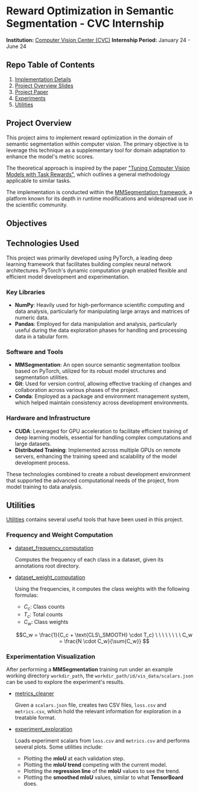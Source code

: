 # Reward Optimization in Semantic Segmentation - CVC Internship

**Institution:** [Computer Vision Center (CVC)](https://www.cvc.uab.es/)
**Internship Period:** January 24 - June 24

## Repo Table of Contents
1. [Implementation Details](#Implementation)
2. [Project Overview Slides](#Resources/rewardOptimisation.md)
3. [Project Paper](#Todo)
4. [Experiments](#Todo) <!-- Raw experiment data and insights -->
5. [Utilities](#Implementation/Utilities/)

## Project Overview

This project aims to implement reward optimization in the domain of semantic segmentation within computer vision. The primary objective is to leverage this technique as a supplementary tool for domain adaptation to enhance the model's metric scores.

The theoretical approach is inspired by the paper ["Tuning Computer Vision Models with Task Rewards"](https://arxiv.org/pdf/2302.08242), which outlines a general methodology applicable to similar tasks.

The implementation is conducted within the [MMSegmentation framework](https://mmsegmentation.readthedocs.io/en/latest/), a platform known for its depth in runtime modifications and widespread use in the scientific community.

## Objectives

## Technologies Used

This project was primarily developed using PyTorch, a leading deep learning framework that facilitates building complex neural network architectures. PyTorch's dynamic computation graph enabled flexible and efficient model development and experimentation.

### Key Libraries
- **NumPy**: Heavily used for high-performance scientific computing and data analysis, particularly for manipulating large arrays and matrices of numeric data.
- **Pandas**: Employed for data manipulation and analysis, particularly useful during the data exploration phases for handling and processing data in a tabular form.

### Software and Tools
- **MMSegmentation**: An open source semantic segmentation toolbox based on PyTorch, utilized for its robust model structures and segmentation utilities.
- **Git**: Used for version control, allowing effective tracking of changes and collaboration across various phases of the project.
- **Conda**: Employed as a package and environment management system, which helped maintain consistency across development environments.

### Hardware and Infrastructure
- **CUDA**: Leveraged for GPU acceleration to facilitate efficient training of deep learning models, essential for handling complex computations and large datasets.
- **Distributed Training**: Implemented across multiple GPUs on remote servers, enhancing the training speed and scalability of the model development process.

These technologies combined to create a robust development environment that supported the advanced computational needs of the project, from model training to data analysis.


## Utilities

[Utilities](#Implementation/Utilities) contains several useful tools that have been used in this project.

### Frequency and Weight Computation

- [dataset_frequency_computation](Implementation/Utilities/dataset_frequency_computation.py)

  Computes the frequency of each class in a dataset, given its annotations root directory.

- [dataset_weight_computation](Implementation/Utilities/dataset_weight_computation.py)

  Using the frequencies, it computes the class weights with the following formulas:

  - $C_c$: Class counts
  - $T_c$: Total counts
  - $C_w$: Class weights

  $$C_w = \frac{1}{C_c + \text{CLS\_SMOOTH} \cdot T_c} \ \ \ \ \ \ \ \ C_w = \frac{N \cdot C_w}{\sum{C_w}} $$

### Experimentation Visualization

After performing a **MMSegmentation** training run under an example working directory `workdir_path`, the `workdir_path/id/vis_data/scalars.json` can be used to explore the experiment's results.

- [metrics_cleaner](Implementation/Utilities/Cleaner.ipynb)

  Given a `scalars.json` file, creates two CSV files, `loss.csv` and `metrics.csv`, which hold the relevant information for exploration in a treatable format.

- [experiment_exploration](Implementation/Utilities/ExperimentExploration.ipynb)

  Loads experiment scalars from `loss.csv` and `metrics.csv` and performs several plots. Some utilities include:
  - Plotting the **mIoU** at each validation step.
  - Plotting the **mIoU trend** competing with the current model.
  - Plotting the **regression line** of the **mIoU** values to see the trend.
  - Plotting the **smoothed mIoU** values, similar to what **TensorBoard** does.
